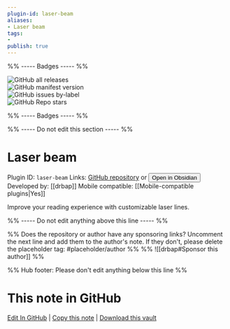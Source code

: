 ```yaml
---
plugin-id: laser-beam
aliases:
- Laser beam
tags: 
- 
publish: true
---
```


%% ----- Badges ----- %%

![GitHub all releases](https://img.shields.io/github/downloads/drbap/laser-beam-for-obsidian/total?color=573E7A&logo=github&style=for-the-badge)   
![GitHub manifest version](https://img.shields.io/github/manifest-json/v/drbap/laser-beam-for-obsidian?color=573E7A&logo=github&style=for-the-badge)   
![GitHub issues by-label](https://img.shields.io/github/issues/drbap/laser-beam-for-obsidian/help%20wanted?color=573E7A&logo=github&style=for-the-badge)   
![GitHub Repo stars](https://img.shields.io/github/stars/drbap/laser-beam-for-obsidian?color=573E7A&logo=github&style=for-the-badge)

%% ----- Badges ----- %%

%% ----- Do not edit this section ----- %%

# Laser beam

Plugin ID: `laser-beam`
Links: [GitHub repository](https://github.com/drbap/laser-beam-for-obsidian) or [<button id=HH>Open in Obsidian</button>](obsidian://show-plugin?id=laser-beam)
Developed by: [[drbap]]
Mobile compatible: [[Mobile-compatible plugins|Yes]]

Improve your reading experience with customizable laser lines.

%% ----- Do not edit anything above this line ----- %% 

%% Does the repository or author have any sponsoring links? Uncomment the next line and add them to the author's note. If they don't, please delete the placeholder tag: #placeholder/author %%
%% ![[drbap#Sponsor this author]] %%

%% Hub footer: Please don't edit anything below this line %%

# This note in GitHub

<span class="git-footer">[Edit In GitHub](https://github.dev/obsidian-community/obsidian-hub/blob/main/02%20-%20Community%20Expansions/02.05%20All%20Community%20Expansions/Plugins/laser-beam.md "git-hub-edit-note") | [Copy this note](https://raw.githubusercontent.com/obsidian-community/obsidian-hub/main/02%20-%20Community%20Expansions/02.05%20All%20Community%20Expansions/Plugins/laser-beam.md "git-hub-copy-note") | [Download this vault](https://github.com/obsidian-community/obsidian-hub/archive/refs/heads/main.zip "git-hub-download-vault") </span>
